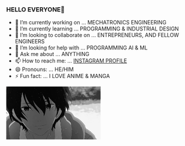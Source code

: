 ### HELLO EVERYONE👋

- 🔭 I’m currently working on ... MECHATRONICS ENGINEERING
- 🌱 I’m currently learning ... PROGRAMMING & INDUSTRIAL DESIGN
- 👯 I’m looking to collaborate on ... ENTREPRENEURS, AND FELLOW ENGINEERS
- 🤔 I’m looking for help with ... PROGRAMMING AI & ML
- 💬 Ask me about ... ANYTHING
- 📫 How to reach me: ... [INSTAGRAM PROFILE](https://www.instagram.com/k.r.dhanush123/)
- 😄 Pronouns: ... HE/HIM
- ⚡ Fun fact: ... I LOVE ANIME & MANGA

<p><img align="center" src="https://github.com/K-R-DHANUSH/K-R-DHANUSH/blob/main/4SxR.gif" width="50%" height="50%" /></p>



